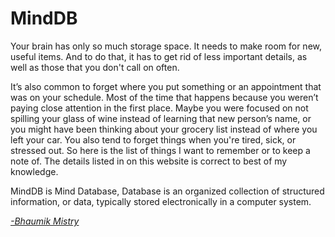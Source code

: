 # MindDB

Your brain has only so much storage space. It needs to make room for new, useful items. And to do that, it has to get rid of less important details, as well as those that you don't call on often.

It’s also common to forget where you put something or an appointment that was on your schedule. Most of the time that happens because you weren’t paying close attention in the first place. Maybe you were focused on not spilling your glass of wine instead of learning that new person’s name, or you might have been thinking about your grocery list instead of where you left your car. You also tend to forget things when you're tired, sick, or stressed out. So here is the list of things I want to remember or to keep a note of. The details listed in on this website is correct to best of my knowledge.

MindDB is Mind Database, Database is an organized collection of structured information, or data, typically stored electronically in a computer system.

[_-Bhaumik Mistry_](aboutme.md)

